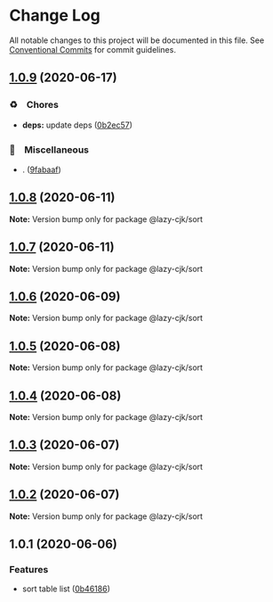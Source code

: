 # Change Log

All notable changes to this project will be documented in this file.
See [Conventional Commits](https://conventionalcommits.org) for commit guidelines.

## [1.0.9](https://github.com/bluelovers/ws-regexp/compare/@lazy-cjk/sort@1.0.8...@lazy-cjk/sort@1.0.9) (2020-06-17)


### ♻️　Chores

* **deps:** update deps ([0b2ec57](https://github.com/bluelovers/ws-regexp/commit/0b2ec5783f4514928be8e090e2cad5a30f9ff50b))


### 🔖　Miscellaneous

* . ([9fabaaf](https://github.com/bluelovers/ws-regexp/commit/9fabaafb0fe169844fc443c040966c28271a0f99))





## [1.0.8](https://github.com/bluelovers/ws-regexp/compare/@lazy-cjk/sort@1.0.7...@lazy-cjk/sort@1.0.8) (2020-06-11)

**Note:** Version bump only for package @lazy-cjk/sort





## [1.0.7](https://github.com/bluelovers/ws-regexp/compare/@lazy-cjk/sort@1.0.6...@lazy-cjk/sort@1.0.7) (2020-06-11)

**Note:** Version bump only for package @lazy-cjk/sort





## [1.0.6](https://github.com/bluelovers/ws-regexp/compare/@lazy-cjk/sort@1.0.5...@lazy-cjk/sort@1.0.6) (2020-06-09)

**Note:** Version bump only for package @lazy-cjk/sort





## [1.0.5](https://github.com/bluelovers/ws-regexp/compare/@lazy-cjk/sort@1.0.4...@lazy-cjk/sort@1.0.5) (2020-06-08)

**Note:** Version bump only for package @lazy-cjk/sort





## [1.0.4](https://github.com/bluelovers/ws-regexp/compare/@lazy-cjk/sort@1.0.3...@lazy-cjk/sort@1.0.4) (2020-06-08)

**Note:** Version bump only for package @lazy-cjk/sort





## [1.0.3](https://github.com/bluelovers/ws-regexp/compare/@lazy-cjk/sort@1.0.2...@lazy-cjk/sort@1.0.3) (2020-06-07)

**Note:** Version bump only for package @lazy-cjk/sort





## [1.0.2](https://github.com/bluelovers/ws-regexp/compare/@lazy-cjk/sort@1.0.1...@lazy-cjk/sort@1.0.2) (2020-06-07)

**Note:** Version bump only for package @lazy-cjk/sort





## 1.0.1 (2020-06-06)


### Features

* sort table list ([0b46186](https://github.com/bluelovers/ws-regexp/commit/0b4618615e62430ec7a433abe3dc61c69c792686))
